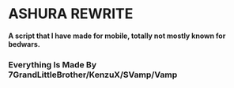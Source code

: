 # ASHURA REWRITE
**A script that I have made for mobile, totally not mostly known for bedwars.**

### Everything Is Made By 7GrandLittleBrother/KenzuX/SVamp/Vamp
